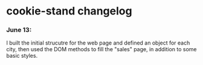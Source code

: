 # cookie-stand changelog 

### June 13:

I built the initial strucutre for the web page and defined an object for each city, then used the DOM methods to fill the "sales" page, in addition to some basic styles.
